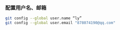 ### 配置用户名、邮箱

```bash
git config --global user.name “ly”
git config --global user.email "878074190@qq.com"
```

